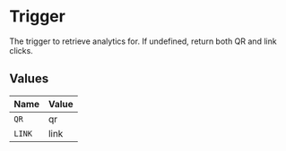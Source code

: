 # Trigger

The trigger to retrieve analytics for. If undefined, return both QR and link clicks.


## Values

| Name   | Value  |
| ------ | ------ |
| `QR`   | qr     |
| `LINK` | link   |